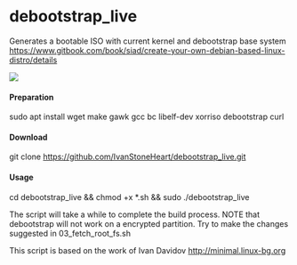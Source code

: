 # debootstrap_live
Generates a bootable ISO with current kernel and debootstrap base system
https://www.gitbook.com/book/siad/create-your-own-debian-based-linux-distro/details

<img src="DebTrapLinux.png">

<h4>Preparation</h4>

sudo apt install wget make gawk gcc bc libelf-dev xorriso debootstrap curl

<h4>Download</h4>

git clone https://github.com/IvanStoneHeart/debootstrap_live.git

<h4>Usage</h4>

cd debootstrap_live &&
chmod +x *.sh &&
sudo ./debootstrap_live



The script will take a while to complete the build process.
NOTE that debootstrap will not work on a encrypted partition. 
Try to make the changes suggested in 03_fetch_root_fs.sh 

This script is based on the work of Ivan Davidov http://minimal.linux-bg.org
